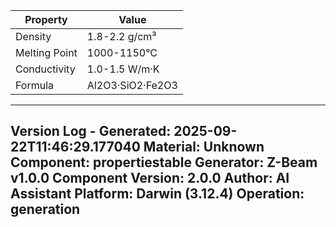 | Property | Value |
|----------|-------|
| Density | 1.8-2.2 g/cm³ |
| Melting Point | 1000-1150°C |
| Conductivity | 1.0-1.5 W/m·K |
| Formula | Al2O3·SiO2·Fe2O3 |


---
Version Log - Generated: 2025-09-22T11:46:29.177040
Material: Unknown
Component: propertiestable
Generator: Z-Beam v1.0.0
Component Version: 2.0.0
Author: AI Assistant
Platform: Darwin (3.12.4)
Operation: generation
---